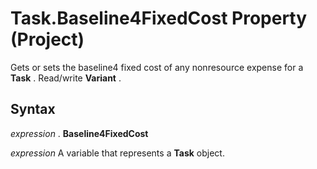
# Task.Baseline4FixedCost Property (Project)

Gets or sets the baseline4 fixed cost of any nonresource expense for a  **Task** . Read/write **Variant** .


## Syntax

 _expression_ . **Baseline4FixedCost**

 _expression_ A variable that represents a **Task** object.


